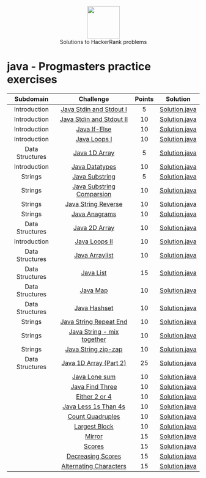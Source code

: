 <p align="center">
    <a href="https://www.hackerrank.com/peti8">
        <img height=85 src="https://d3keuzeb2crhkn.cloudfront.net/hackerrank/assets/styleguide/logo_wordmark-f5c5eb61ab0a154c3ed9eda24d0b9e31.svg">
    </a>
    <br>Solutions to HackerRank problems
</p>


# java - Progmasters practice exercises

|          Subdomain          |                                                         Challenge                                                        | Points |                                                                                         Solution                                                                                        |
|:---------------------------:|:------------------------------------------------------------------------------------------------------------------------:|:------:|:---------------------------------------------------------------------------------------------------------------------------------------------------------------------------------------:|
|         Introduction        | [Java Stdin and Stdout I](https://www.hackerrank.com/challenges/java-stdin-and-stdout-1)                                 |    5   | [Solution.java](https://github.com/peti8/HackerRank_solutions-Progmasters_practice_exercises/tree/master/Java_Stdin_and_Stdout_I/Solution.java)                                       |
|         Introduction        | [Java Stdin and Stdout II](https://www.hackerrank.com/challenges/java-stdin-stdout)                                      |   10   | [Solution.java](https://github.com/peti8/HackerRank_solutions-Progmasters_practice_exercises/tree/master/Java_Stdin_and_Stdout_II/Solution.java)                                      |
|         Introduction        | [Java If-Else](https://www.hackerrank.com/challenges/java-if-else)                                                       |   10   | [Solution.java](https://github.com/peti8/HackerRank_solutions-Progmasters_practice_exercises/tree/master/Java_if_else/Solution.java)                                                        |
|         Introduction        | [Java Loops I](https://www.hackerrank.com/challenges/java-loops-i)                                                       |   10   | [Solution.java](https://github.com/peti8/HackerRank_solutions-Progmasters_practice_exercises/tree/master/Java_loops_I/Solution.java)                                                      |
|       Data Structures       | [Java 1D Array](https://www.hackerrank.com/challenges/java-1d-array-introduction)                                        |    5   | [Solution.java](https://github.com/peti8/HackerRank_solutions-Progmasters_practice_exercises/tree/master/Java_1D_Array/Solution.java)                                                |
|         Introduction        | [Java Datatypes](https://www.hackerrank.com/challenges/java-datatypes)                                                   |   10   | [Solution.java](https://github.com/peti8/HackerRank_solutions-Progmasters_practice_exercises/tree/master/Java_Datatypes/Solution.java)                                                      |
|           Strings           | [Java Substring](https://www.hackerrank.com/challenges/java-substring)                                                   |    5   | [Solution.java](https://github.com/peti8/HackerRank_solutions-Progmasters_practice_exercises/tree/master/Java_Substring/Solution.java)                                                           |
|           Strings           | [Java Substring Comparsion](https://www.hackerrank.com/challenges/java-string-compare)                                         |   10   | [Solution.java](https://github.com/peti8/HackerRank_solutions-Progmasters_practice_exercises/tree/master/Java_Substring_Comparisons/Solution.java)                                                    |
|           Strings           | [Java String Reverse](https://www.hackerrank.com/challenges/java-string-reverse)                                         |   10   | [Solution.java](https://github.com/peti8/HackerRank_solutions-Progmasters_practice_exercises/tree/master/Java_String_Reverse/Solution.java)                                                    |
|           Strings           | [Java Anagrams](https://www.hackerrank.com/challenges/java-anagrams)                                                     |   10   | [Solution.java](https://github.com/peti8/HackerRank_solutions-Progmasters_practice_exercises/tree/master/Java_Anagrams/Solution.java)                                                            |
|       Data Structures       | [Java 2D Array](https://www.hackerrank.com/challenges/java-2d-array)                                                     |   10   | [Solution.java](https://github.com/peti8/HackerRank_solutions-Progmasters_practice_exercises/tree/master/Java_2D_Array/Solution.java)                                                |
|         Introduction        | [Java Loops II](https://www.hackerrank.com/challenges/java-loops)                                                        |   10   | [Solution.java](https://github.com/peti8/HackerRank_solutions-Progmasters_practice_exercises/tree/master/Java_Loops_II/Solution.java)                                                     |
|       Data Structures       | [Java Arraylist](https://www.hackerrank.com/challenges/java-arraylist)                                                   |   10   | [Solution.java](https://github.com/peti8/HackerRank_solutions-Progmasters_practice_exercises/tree/master/Java_Arraylist/Solution.java)                                                 |
|       Data Structures       | [Java List](https://www.hackerrank.com/challenges/java-list)                                                             |   15   | [Solution.java](https://github.com/peti8/HackerRank_solutions-Progmasters_practice_exercises/tree/master/Java_List/Solution.java)                                                      |
|       Data Structures       | [Java Map](https://www.hackerrank.com/challenges/phone-book)                                                             |   10   | [Solution.java](https://github.com/peti8/HackerRank_solutions-Progmasters_practice_exercises/tree/master/Java_Map/Solution.java)                                                       |
|       Data Structures       | [Java Hashset](https://www.hackerrank.com/challenges/java-hashset)                                                       |   10   | [Solution.java](https://github.com/peti8/HackerRank_solutions-Progmasters_practice_exercises/tree/master/Java_Hashset/Solution.java)                                                   |
|           Strings           | [Java String Repeat End](https://www.hackerrank.com/contests/progmasters-practice-exercises/challenges/string-repeat-end)|   10   | [Solution.java](https://github.com/peti8/HackerRank_solutions-Progmasters_practice_exercises/tree/master/String-repeat_end/Solution.java)                                                   |
|           Strings           | [Java String - mix together](https://www.hackerrank.com/contests/progmasters-practice-exercises/challenges/string-mix-together)|   10   | [Solution.java](https://github.com/peti8/HackerRank_solutions-Progmasters_practice_exercises/tree/master/String-mix_together/Solution.java)                                             |
|           Strings           | [Java String zip-zap](https://www.hackerrank.com/contests/progmasters-practice-exercises/challenges/string-zip-zap)      |   10   | [Solution.java](https://github.com/peti8/HackerRank_solutions-Progmasters_practice_exercises/tree/master/String-zip-zap/Solution.java)                                                   |
|       Data Structures       | [Java 1D Array (Part 2)](https://www.hackerrank.com/challenges/java-1d-array)                                            |   25   | [Solution.java](https://github.com/peti8/HackerRank_solutions-Progmasters_practice_exercises/tree/master/Java_1D_Array_-Part_2/Solution.java)                                   |
|                             | [Java Lone sum](https://www.hackerrank.com/contests/progmasters-practice-exercises/challenges/lone-sum)                  |   10   | [Solution.java](https://github.com/peti8/HackerRank_solutions-Progmasters_practice_exercises/tree/master/Lone_sum/Solution.java)                                   |
|                             | [Java Find Three](https://www.hackerrank.com/contests/progmasters-practice-exercises/challenges/find-three)             |   10   | [Solution.java](https://github.com/peti8/HackerRank_solutions-Progmasters_practice_exercises/tree/master/Find_three/Solution.java)                                   |
|                             | [Either 2 or 4](https://www.hackerrank.com/contests/progmasters-practice-exercises/challenges/either-2-or-4)             |   10   | [Solution.java](https://github.com/peti8/HackerRank_solutions-Progmasters_practice_exercises/tree/master/Either_2_or_4/Solution.java)                                   |
|                             | [Java Less 1s Than 4s](https://www.hackerrank.com/contests/progmasters-practice-exercises/challenges/more-1s-than-4s)   |   10   | [Solution.java](https://github.com/peti8/HackerRank_solutions-Progmasters_practice_exercises/tree/master/Less_1s_than_4s/Solution.java)                                   |
|                             | [Count Quadruples](https://www.hackerrank.com/contests/progmasters-practice-exercises/challenges/count-triples)          |   10   | [Solution.java](https://github.com/peti8/HackerRank_solutions-Progmasters_practice_exercises/tree/master/Count_quadruples/Solution.java)                                   |
|                             | [Largest Block](https://www.hackerrank.com/contests/progmasters-practice-exercises/challenges/largest-block)             |   10   | [Solution.java](https://github.com/peti8/HackerRank_solutions-Progmasters_practice_exercises/tree/master/Largest_block/Solution.java)                                   |
|                             | [Mirror](https://www.hackerrank.com/contests/progmasters-practice-exercises/challenges/mirror)                           |   15   | [Solution.java](https://github.com/peti8/HackerRank_solutions-Progmasters_practice_exercises/tree/master/Mirror/Solution.java)                                   |
|                             | [Scores](https://www.hackerrank.com/contests/progmasters-practice-exercises/challenges/scores)                           |   15   | [Solution.java](https://github.com/peti8/HackerRank_solutions-Progmasters_practice_exercises/tree/master/Scores/Solution.java)                                                    |
|                             | [Decreasing Scores](https://www.hackerrank.com/contests/progmasters-practice-exercises/challenges/increasing-scores)     |   15   | [Solution.java](https://github.com/peti8/HackerRank_solutions-Progmasters_practice_exercises/tree/master/Decreasing_scores/Solution.java)                                                    |
|                             | [Alternating Characters](https://www.hackerrank.com/contests/progmasters-practice-exercises/challenges/alternating-characters)|   15   | [Solution.java](https://github.com/peti8/HackerRank_solutions-Progmasters_practice_exercises/tree/master/Alternating_Characters/Solution.java)         |
